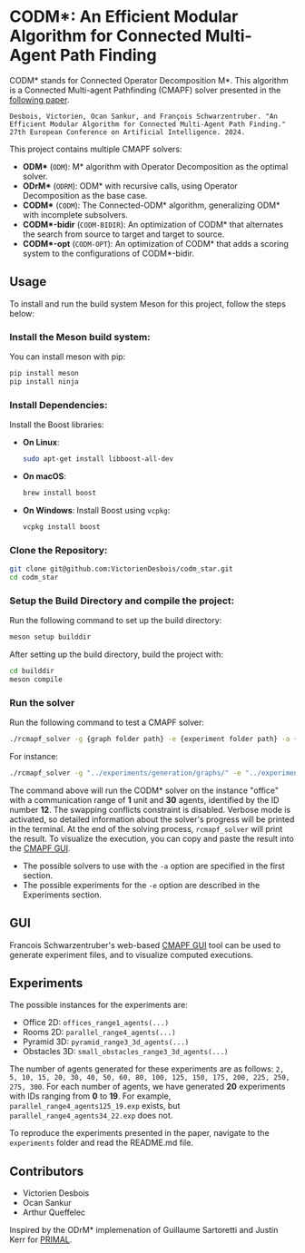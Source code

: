 # CODM\*: An Efficient Modular Algorithm for Connected Multi-Agent Path Finding

CODM\* stands for Connected Operator Decomposition M*. This algorithm is a Connected Multi-agent Pathfinding (CMAPF) solver presented in the [following paper](https://hal.science/hal-04650916/).

```
Desbois, Victorien, Ocan Sankur, and François Schwarzentruber. "An Efficient Modular Algorithm for Connected Multi-Agent Path Finding." 27th European Conference on Artificial Intelligence. 2024.
```

This project contains multiple CMAPF solvers:
- **ODM\*** (`ODM`): M\* algorithm with Operator Decomposition as the optimal solver.
- **ODrM\*** (`ODRM`): ODM\* with recursive calls, using Operator Decomposition as the base case.
- **CODM\*** (`CODM`): The Connected-ODM\* algorithm, generalizing ODM\* with incomplete subsolvers.
- **CODM\*-bidir** (`CODM-BIDIR`): An optimization of CODM\* that alternates the search from source to target and target to source.
- **CODM\*-opt** (`CODM-OPT`): An optimization of CODM\* that adds a scoring system to the configurations of CODM\*-bidir.

## Usage
To install and run the build system Meson for this project, follow the steps below:

### **Install the Meson build system**:
You can install meson with pip:
```sh
pip install meson
pip install ninja
```

### **Install Dependencies**:
Install the Boost libraries:
- **On Linux**:
    ```sh
    sudo apt-get install libboost-all-dev
    ```
- **On macOS**:
    ```sh
    brew install boost
    ```
- **On Windows**:
Install Boost using `vcpkg`:
    ```sh
    vcpkg install boost
    ```


### **Clone the Repository**:
```sh
git clone git@github.com:VictorienDesbois/codm_star.git
cd codm_star
```

### **Setup the Build Directory and compile the project**:
Run the following command to set up the build directory:
```sh
meson setup builddir
```
After setting up the build directory, build the project with:
```sh
cd builddir
meson compile
```

### **Run the solver**
Run the following command to test a CMAPF solver:
```sh
./rcmapf_solver -g {graph folder path} -e {experiment folder path} -a {solver} -s {swapping conflicts activation} -v {verbose activation}
```

For instance:
```sh
./rcmapf_solver -g "../experiments/generation/graphs/" -e "../experiments/generation/data/offices_range1_agents30_12.exp" -a CODM -s false -v true
```

The command above will run the CODM\* solver on the instance "office" with a communication range of **1** unit and **30** agents, identified by the ID number **12**. The swapping conflicts constraint is disabled. Verbose mode is activated, so detailed information about the solver's progress will be printed in the terminal. At the end of the solving process, `rcmapf_solver` will print the result. To visualize the execution, you can copy and paste the result into the [CMAPF GUI](https://github.com/francoisschwarzentruber/cmapf-gui).

- The possible solvers to use with the `-a` option are specified in the first section.
- The possible experiments for the `-e` option are described in the Experiments section.


## GUI
Francois Schwarzentruber's web-based [CMAPF GUI](https://github.com/francoisschwarzentruber/cmapf-gui) tool can be used to generate experiment files, and to visualize computed executions.

## Experiments

The possible instances for the experiments are:
- Office 2D: `offices_range1_agents(...)`
- Rooms 2D: `parallel_range4_agents(...)`
- Pyramid 3D: `pyramid_range3_3d_agents(...)`
- Obstacles 3D: `small_obstacles_range3_3d_agents(...)`

The number of agents generated for these experiments are as follows: `2, 5, 10, 15, 20, 30, 40, 50, 60, 80, 100, 125, 150, 175, 200, 225, 250, 275, 300`.
For each number of agents, we have generated **20** experiments with IDs ranging from **0** to **19**. 
For example, `parallel_range4_agents125_19.exp` exists, but `parallel_range4_agents34_22.exp` does not.

To reproduce the experiments presented in the paper, navigate to the `experiments` folder and read the README.md file.


## Contributors

- Victorien Desbois
- Ocan Sankur
- Arthur Queffelec

Inspired by the ODrM\* implemenation of Guillaume Sartoretti and Justin Kerr for [PRIMAL](https://github.com/gsartoretti/PRIMAL).
